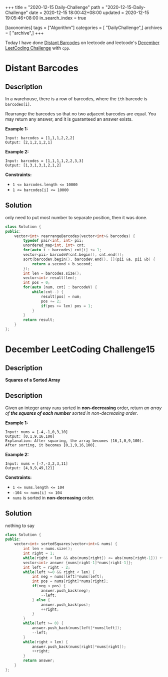 +++
title = "2020-12-15 Daily-Challenge"
path = "2020-12-15-Daily-Challenge"
date = 2020-12-15 18:00:42+08:00
updated = 2020-12-15 19:05:46+08:00
in_search_index = true

[taxonomies]
tags = ["Algorithm"]
categories = [ "DailyChallenge",]
archives = [ "archive",]
+++

Today I have done [Distant Barcodes](https://leetcode.com/problems/distant-barcodes/) on leetcode and leetcode's [December LeetCoding Challenge](https://leetcode.com/explore/challenge/card/december-leetcoding-challenge/571/week-3-december-15th-december-21st/3567/) with `cpp`.

<!-- more -->

# Distant Barcodes

## Description

In a warehouse, there is a row of barcodes, where the `ith` barcode is `barcodes[i]`.

Rearrange the barcodes so that no two adjacent barcodes are equal. You may return any answer, and it is guaranteed an answer exists.

**Example 1:**

```
Input: barcodes = [1,1,1,2,2,2]
Output: [2,1,2,1,2,1]
```

**Example 2:**

```
Input: barcodes = [1,1,1,1,2,2,3,3]
Output: [1,3,1,3,1,2,1,2]
```

**Constraints:**

- `1 <= barcodes.length <= 10000`
- `1 <= barcodes[i] <= 10000`

## Solution

only need to put most number to separate position, then it was done.

``` cpp
class Solution {
public:
    vector<int> rearrangeBarcodes(vector<int>& barcodes) {
        typedef pair<int, int> pii;
        unordered_map<int, int> cnt;
        for(auto i : barcodes) cnt[i] += 1;
        vector<pii> barcodeV(cnt.begin(), cnt.end());
        sort(barcodeV.begin(), barcodeV.end(), [](pii &a, pii &b) {
            return a.second > b.second;
        });
        int len = barcodes.size();
        vector<int> result(len);
        int pos = 0;
        for(auto [num, cnt] : barcodeV) {
            while(cnt--) {
                result[pos] = num;
                pos += 2;
                if(pos >= len) pos = 1;
            }
        }
        return result;
    }
};
```

# December LeetCoding Challenge15

## Description

**Squares of a Sorted Array**

## Description

Given an integer array `nums` sorted in **non-decreasing** order, return *an array of **the squares of each number** sorted in non-decreasing order*.

**Example 1:**

```
Input: nums = [-4,-1,0,3,10]
Output: [0,1,9,16,100]
Explanation: After squaring, the array becomes [16,1,0,9,100].
After sorting, it becomes [0,1,9,16,100].
```

**Example 2:**

```
Input: nums = [-7,-3,2,3,11]
Output: [4,9,9,49,121]
```

**Constraints:**

- `1 <= nums.length <= 104`
- `-104 <= nums[i] <= 104`
- `nums` is sorted in **non-decreasing** order.

## Solution

nothing to say

``` cpp
class Solution {
public:
    vector<int> sortedSquares(vector<int>& nums) {
        int len = nums.size();
        int right = 1;
        while(right < len && abs(nums[right]) <= abs(nums[right-1])) ++right;
        vector<int> answer {nums[right-1]*nums[right-1]};
        int left = right - 2;
        while(left >=0 && right < len) {
            int neg = nums[left]*nums[left];
            int pos = nums[right]*nums[right];
            if(neg < pos) {
                answer.push_back(neg);
                --left;
            } else {
                answer.push_back(pos);
                ++right;
            }
        }
        while(left >= 0) {
            answer.push_back(nums[left]*nums[left]);
            --left;
        }
        while(right < len) {
            answer.push_back(nums[right]*nums[right]);
            ++right;
        }
        return answer;
    }
};
```